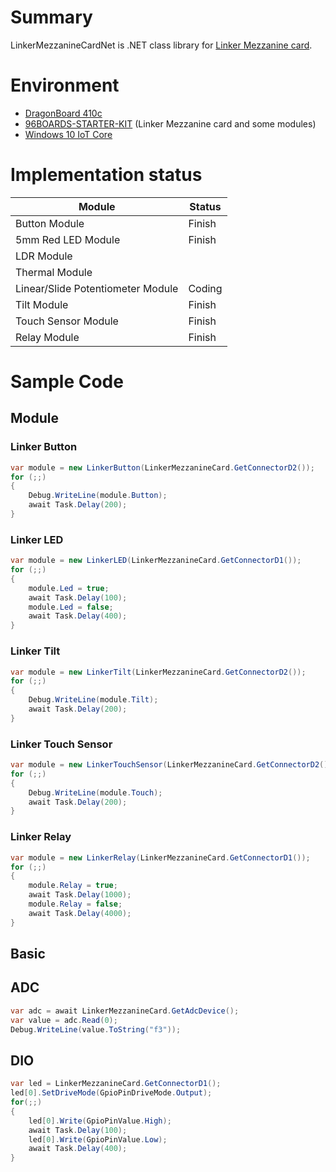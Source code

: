 # Summary

LinkerMezzanineCardNet is .NET class library for [Linker Mezzanine card](http://www.96boards.org/product/linker-mezzanine-starter-kit/).

# Environment

- [DragonBoard 410c](http://www.chip1stop.com/dispDetail.do?partId=ARRD-0000033)
- [96BOARDS-STARTER-KIT](http://www.chip1stop.com/dispDetail.do?partId=LINS-0000001) (Linker Mezzanine card and some modules)
- [Windows 10 IoT Core](https://developer.microsoft.com/ja-jp/windows/iot)

# Implementation status

Module|Status
-|-
Button Module|Finish
5mm Red LED Module|Finish
LDR Module|
Thermal Module|
Linear/Slide Potentiometer Module|Coding
Tilt Module|Finish
Touch Sensor Module|Finish
Relay Module|Finish

# Sample Code

## Module

### Linker Button

```csharp
var module = new LinkerButton(LinkerMezzanineCard.GetConnectorD2());
for (;;)
{
    Debug.WriteLine(module.Button);
    await Task.Delay(200);
}
```

### Linker LED

```csharp
var module = new LinkerLED(LinkerMezzanineCard.GetConnectorD1());
for (;;)
{
    module.Led = true;
    await Task.Delay(100);
    module.Led = false;
    await Task.Delay(400);
}
```

### Linker Tilt

```csharp
var module = new LinkerTilt(LinkerMezzanineCard.GetConnectorD2());
for (;;)
{
    Debug.WriteLine(module.Tilt);
    await Task.Delay(200);
}
```

### Linker Touch Sensor

```csharp
var module = new LinkerTouchSensor(LinkerMezzanineCard.GetConnectorD2());
for (;;)
{
    Debug.WriteLine(module.Touch);
    await Task.Delay(200);
}
```

### Linker Relay

```csharp
var module = new LinkerRelay(LinkerMezzanineCard.GetConnectorD1());
for (;;)
{
    module.Relay = true;
    await Task.Delay(1000);
    module.Relay = false;
    await Task.Delay(4000);
}
```

## Basic

## ADC

```csharp
var adc = await LinkerMezzanineCard.GetAdcDevice();
var value = adc.Read(0);
Debug.WriteLine(value.ToString("f3"));
```

## DIO

```csharp
var led = LinkerMezzanineCard.GetConnectorD1();
led[0].SetDriveMode(GpioPinDriveMode.Output);
for(;;)
{
    led[0].Write(GpioPinValue.High);
    await Task.Delay(100);
    led[0].Write(GpioPinValue.Low);
    await Task.Delay(400);
}
```
